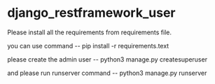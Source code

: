 # django_restframework_user

Please install all the requirements from requirements file.

you can use command -- pip install -r requirements.text

please create the admin user -- python3 manage.py createsuperuser

and please run runserver command -- python3 manage.py runserver
